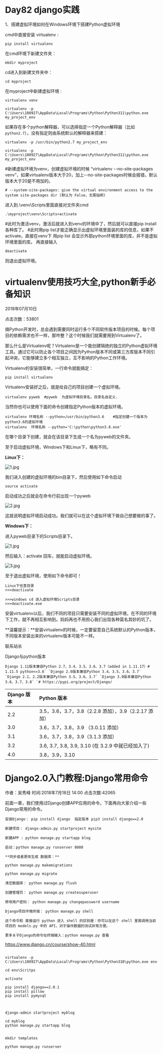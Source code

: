 # Day82 django实践



1、搭建虚拟环境如何在Windows环境下搭建Python虚拟环境

cmd中直接安装 virtualenv : 

```
pip install virtualenv
```

在cmd环境下新建文件夹：

```
mkdir myproject
```

cd进入到新建文件夹中：

```
cd myproject
```

在myproject中新建虚拟环境 : 

```
virtualenv venv

virtualenv -p C:\Users\180927\AppData\Local\Programs\Python\Python311\python.exe my_project_env
```



如果存在多个python解释器，可以选择指定一个Python解释器（比如``python2.7``），没有指定则由系统默认的解释器来搭建： 

```
virtualenv -p /usr/bin/python2.7 my_project_env

virtualenv -p C:\Users\180927\AppData\Local\Programs\Python\Python311\python.exe my_project_env
```



#新建虚拟环境为venv，创建虚拟环境的时候 “virtualenv --no-site-packages venv”，如果virtualenv版本大于20，加上--no-site-packages时候会报错，默认版本大于20是不用加的。

```
# --system-site-packages: give the virtual environment access to the system site-packages dir (默认为 False，无需指明)
```

进入到.\venv\Scripts里面直接对文件夹cmd

```
.\myproject\venv\Scripts>activate
```

#此时为激活venv，激活后就进入到venv的环境中了，然后就可以直接pip install 各种库了。
#此时用pip list才能正确显示出虚拟环境里面装的库的信息，如果不activate，直接在venv下    用pip list 会显示外部python环境里面的库，并不是虚拟环境里面的库。
再直接输入

```
deactivate 
```

则退出虚拟环境。





# virtualenv使用技巧大全,python新手必备知识

2018年07月10日 

点击次数：53801

搞Python开发时，总会遇到需要同时运行多个不同软件版本项目的时候。每个项目的依赖需求也不一样，那咋整？这个时候我们就需要用到Virtualenv了。



那么什么是Virtualenv呢？Virtualenv是一个能创建隔绝的独立的Python虚拟环境工具。通过它可以防止各个项目之间因为Python版本不同或第三方库版本不同引起冲突，它能够建立多个相互独立，互不影响的Python工作环境。

Virtualenv的安装很简单，一行命令就能搞定：

```
pip install virtualenv
```



Virtualenv安装好之后，就是给自己的项目创建一个虚拟环境。

```
virtualenv pyweb  #pyweb  为虚拟环境目录名，目录名自定义.
```

当然你也可以使用下面的命令创建指定Python版本的虚拟环境。

```
virtualenv 环境名称 --python=/usr/bin/python3.6    #指定创建一个版本为python3.6的虚拟环境
virtualenv  环境名称 --python='C:\python\python3.8.exe'
```



在哪个目录下创建，就会在该目录下生成一个名为pyweb的文件夹。



至于启动虚拟环境，Windows下和Linux下，略有不同。

**Linux下：**

![1.jpg](image/1_20180710223628_171.jpg)

我们进入创建的虚拟环境的bin目录下，然后使用如下命令启动

```
source activate
```

启动成功之后就会在命令行前出现一个pyweb

![2.jpg](image/2_20180710224039_224.jpg)

这就说明虚拟环境启动成功。我们就可以在这个虚拟环境下做自己想要做的事了。



**Windows下：**

进入pyweb目录下的Scripts目录下。

![1.jpg](image/1_20180710224943_102.jpg)

然后输入：activate 回车，就能启动虚拟环境。

![3.jpg](image/3_20180710225048_180.jpg)

至于退出虚拟环境，使用如下命令即可！

```
Linux下任意目录
>>>deactivate 

>>>windows cd 进入虚拟环境Scripts目录
>>>deactivate.exe
```



安装virtualenv以后，我们不同的项目只需要安装不同的虚拟环境，在不同的环境下工作，就不再相互影响到。妈妈再也不用担心我们出现各种莫名其妙的坑了。

**温馨提示：**安装virtualenv的时候，一定要留意自己系统默认的Python版本，不同版本安装出来的virtualenv版本可能不一样。

联系站长

Django与python版本

```
Django 1.11版本兼容Python 2.7、3.4、3.5、3.6、3.7（added in 1.11.17）# 1.11.5 python<=3.6` `Django 2.0版本兼容Python 3.4、3.5、3.6、3.7` `Django 2.1、2.2版本兼容Python 3.5、3.6、3.7` `Django 3.0版本兼容Python 3.6、3.7、3.8` `# https://pypi.org/project/Django/
```



| Django 版本 | Python 版本                                          |
| :---------- | :--------------------------------------------------- |
| 2.2         | 3.5，3.6，3.7，3.8（2.2.8 添加），3.9（2.2.17 添加） |
| 3.0         | 3.6，3.7，3.8，3.9 （3.0.11 添加）                   |
| 3.1         | 3.6，3.7，3.8，3.9（3.1.3 添加）                     |
| 3.2         | 3.6, 3.7, 3.8, 3.9, 3.10 (在 3.2.9 中就已经加入了)   |
| 4.0         | 3.8，3.9，3.10                                       |



# Django2.0入门教程:Django常用命令

作者：吴秀峰 时间:2018年7月18日 14:00 点击次数:42065

前面一章，我们使用过Django创建APP应用的命令，下面再向大家介绍一些Django常用的命令。

```
安装Django： pip install django  指定版本 pip3 install django==2.0

新建项目： django-admin.py startproject mysite

新建APP : python manage.py startapp blog

启动：python manage.py runserver 8080

**同步或者更改生成 数据库：**

python manage.py makemigrations

python manage.py migrate

清空数据库： python manage.py flush

创建管理员： python manage.py createsuperuser

修改用户密码： python manage.py changepassword username

Django项目环境终端： python manage.py shell

这个命令和 直接运行 python 进入 shell 的区别是：你可以在这个 shell 里面调用当前项目的 models.py 中的 API，对于操作数据的测试非常方便。

更多关于Django的命令在终端输入：python manage.py 查看
```











https://www.django.cn/course/show-40.html

```

virtualenv -p C:\Users\180927\AppData\Local\Programs\Python\Python310\python.exe env

cd env\Scritps

activate

pip install django==2.0.1
pip install pillow
pip install pymysql



django-admin startproject myblog

cd myblog
python manage.py startapp blog


mkdir templates 

python manage.py runserver



```







